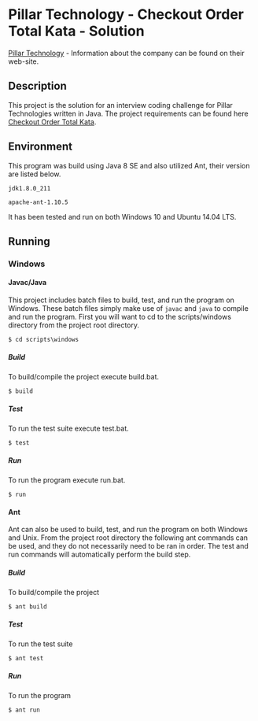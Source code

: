 # Pillar Technology - Checkout Order Total Kata - Solution 

[Pillar Technology](https://pillartechnology.com/) - Information about the company can be found on their web-site. 

## Description
This project is the solution for an interview coding challenge for Pillar Technologies written in Java. The project requirements can be found here [Checkout Order Total Kata](https://github.com/PillarTechnology/kata-checkout-order-total).

## Environment

This program was build using Java 8 SE and also utilized Ant, their version are listed below. 

`jdk1.8.0_211`

`apache-ant-1.10.5`

It has been tested and run on both Windows 10 and Ubuntu 14.04 LTS.

## Running

### Windows

#### Javac/Java
This project includes batch files to build, test, and run the program on Windows. These batch files simply make use of `javac` and `java` to compile and run the program. First you will want to cd to the scripts/windows directory from the project root directory. 

```
$ cd scripts\windows
```

##### Build
To build/compile the project execute build.bat.

```
$ build
```

##### Test

To run the test suite execute test.bat.

```
$ test
```

##### Run

To run the program execute run.bat.

```
$ run
```

#### Ant

Ant can also be used to build, test, and run the program on both Windows and Unix. From the project root directory the following ant commands can be used, and they do not necessarily need to be ran in order. The test and run commands will automatically perform the build step. 

##### Build
To build/compile the project

```
$ ant build
```

##### Test

To run the test suite

```
$ ant test
```

##### Run

To run the program

```
$ ant run
```

